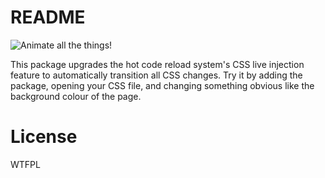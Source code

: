# README

![Animate all the things!](http://cdn.meme.am/instances/500x/56054217.jpg)

This package upgrades the hot code reload system's CSS live injection feature to automatically transition all CSS changes. Try it by adding the package, opening your CSS file, and changing something obvious like the background colour of the page.

# License

WTFPL
